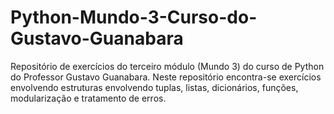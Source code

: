 # Python-Mundo-3-Curso-do-Gustavo-Guanabara
Repositório de exercícios do terceiro módulo (Mundo 3) do curso de Python do Professor Gustavo Guanabara. Neste repositório encontra-se exercícios envolvendo estruturas envolvendo tuplas, listas, dicionários, funções, modularização e tratamento de erros.

